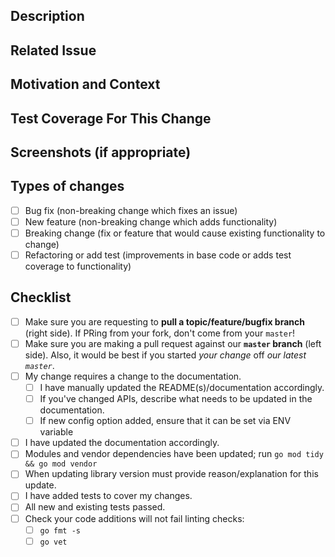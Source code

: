 ## Description

<!-- Describe your changes in detail -->

## Related Issue

<!-- This project only accepts pull requests related to open issues -->
<!-- If suggesting a new feature or change, please discuss it in an issue first -->
<!-- If fixing a bug, there should be an issue describing it with steps to reproduce -->
<!-- Please link to the issue here -->

## Motivation and Context

<!-- Why is this change required? What problem does it solve? -->

## Test Coverage For This Change

<!-- Please describe in detail how you tested your changes -->
<!-- Include details of your testing environment, and the tests you ran to see how your change affects other areas of
the code, etc. -->

## Screenshots (if appropriate)

## Types of changes

<!-- What types of changes does your code introduce? Put an `x` in all the boxes that apply: -->

- [ ] Bug fix (non-breaking change which fixes an issue)
- [ ] New feature (non-breaking change which adds functionality)
- [ ] Breaking change (fix or feature that would cause existing functionality to change)
- [ ] Refactoring or add test (improvements in base code or adds test coverage to functionality)

## Checklist

<!-- Go over all the following points, and put an `x` in all the boxes that apply -->
<!-- If you're unsure about any of these, don't hesitate to ask; we're here to help! -->

- [ ] Make sure you are requesting to **pull a topic/feature/bugfix branch** (right side). If PRing from your fork,
  don't come from your `master`!
- [ ] Make sure you are making a pull request against our **`master` branch** (left side). Also, it would be best if you
  started *your change* off *our latest `master`*.
- [ ] My change requires a change to the documentation.
    - [ ] I have manually updated the README(s)/documentation accordingly.
    - [ ] If you've changed APIs, describe what needs to be updated in the documentation.
    - [ ] If new config option added, ensure that it can be set via ENV variable
- [ ] I have updated the documentation accordingly.
- [ ] Modules and vendor dependencies have been updated; run `go mod tidy && go mod vendor`
- [ ] When updating library version must provide reason/explanation for this update.
- [ ] I have added tests to cover my changes.
- [ ] All new and existing tests passed.
- [ ] Check your code additions will not fail linting checks:
    - [ ] `go fmt -s`
    - [ ] `go vet`